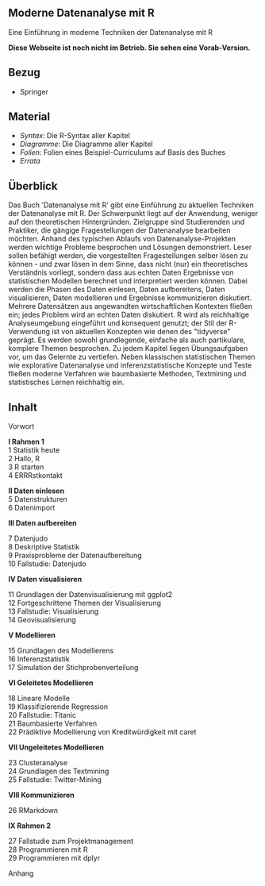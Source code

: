 ## Moderne Datenanalyse mit R

Eine Einführung in moderne Techniken der Datenanalyse mit R



**Diese Webseite ist noch nicht im Betrieb. Sie sehen eine Vorab-Version.**






## Bezug

- Springer



## Material

- *Syntax*: Die R-Syntax aller Kapitel
- *Diagramme*: Die Diagramme aller Kapitel
- *Folien*: Folien eines Beispiel-Curriculums auf Basis des Buches
- *Errata*


## Überblick

Das Buch 'Datenanalyse mit R' gibt eine Einführung zu aktuellen Techniken der Datenanalyse mit R. Der Schwerpunkt liegt auf der Anwendung, weniger auf den theoretischen Hintergründen. Zielgruppe sind Studierenden und Praktiker, die gängige Fragestellungen der Datenanalyse bearbeiten möchten. Anhand des typischen Ablaufs von Datenanalyse-Projekten werden wichtige Probleme besprochen und Lösungen demonstriert. Leser sollen befähigt werden, die vorgestellten Fragestellungen selber lösen zu können - und zwar lösen in dem Sinne, dass nicht (nur) ein theoretisches Verständnis vorliegt, sondern dass aus echten Daten Ergebnisse von statistischen Modellen berechnet und interpretiert werden können. Dabei werden die Phasen des Daten einlesen, Daten aufbereitens, Daten visualisieren, Daten modellieren und Ergebnisse kommunizieren diskutiert. Mehrere Datensätzen aus angewandten wirtschaftlichen Kontexten fließen ein; jedes Problem wird an echten Daten diskutiert. R wird als reichhaltige Analyseumgebung eingeführt und konsequent genutzt; der Stil der R-Verwendung ist von aktuellen Konzepten wie denen des "tidyverse" geprägt. Es werden sowohl grundlegende, einfache als auch partikulare, komplere Themen besprochen. Zu jedem Kapitel liegen Übungsaufgaben vor, um das Gelernte zu vertiefen. Neben klassischen statistischen Themen wie explorative Datenanalyse und inferenzstatistische Konzepte und Teste fließen moderne Verfahren wie baumbasierte Methoden, Textmining und statistisches Lernen reichhaltig ein.


## Inhalt


Vorwort  

**I Rahmen 1**   
1 Statistik heute   
2 Hallo, R   
3 R starten  
4 ERRRstkontakt  

**II Daten einlesen**  
5 Datenstrukturen  
6 Datenimport  


**III Daten aufbereiten**  

7 Datenjudo  
8 Deskriptive Statistik  
9 Praxisprobleme der Datenaufbereitung  
10 Fallstudie: Datenjudo  

**IV Daten visualisieren**  

11 Grundlagen der Datenvisualisierung mit ggplot2  
12 Fortgeschrittene Themen der Visualisierung  
13 Fallstudie: Visualisierung  
14 Geovisualisierung  

**V Modellieren**  

15 Grundlagen des Modellierens  
16 Inferenzstatistik  
17 Simulation der Stichprobenverteilung  

**VI Geleitetes Modellieren**   

18 Lineare Modelle  
19 Klassifizierende Regression  
20 Fallstudie: Titanic  
21 Baumbasierte Verfahren  
22 Prädiktive Modellierung von Kreditwürdigkeit mit caret  

**VII Ungeleitetes Modellieren**  

23 Clusteranalyse  
24 Grundlagen des Textmining  
25 Fallstudie: Twitter-Mining  


**VIII Kommunizieren**   

26 RMarkdown  


**IX Rahmen 2**  

27 Fallstudie zum Projektmanagement  
28 Programmieren mit R  
29 Programmieren mit dplyr 

Anhang   
